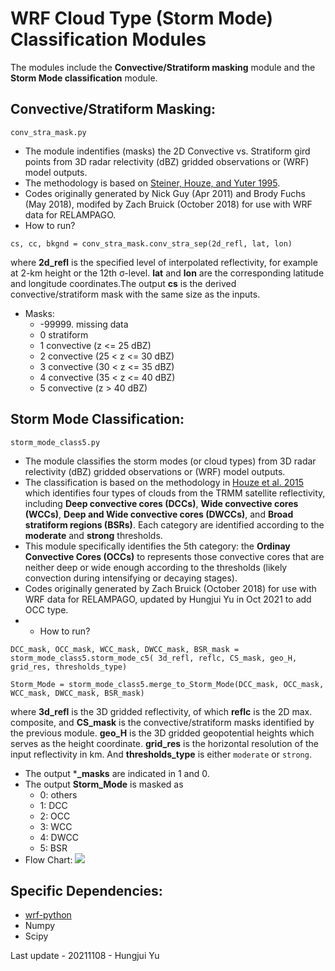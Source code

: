 # WRF Cloud Type (Storm Mode) Classification Modules

The modules include the **Convective/Stratiform masking** module and the **Storm Mode classification** module.

## Convective/Stratiform Masking:

`conv_stra_mask.py`

* The module indentifies (masks) the 2D Convective vs. Stratiform gird points from 3D radar relectivity (dBZ) gridded observations or (WRF) model outputs.
* The methodology is based on [Steiner, Houze, and Yuter 1995](https://journals.ametsoc.org/view/journals/apme/34/9/1520-0450_1995_034_1978_ccotds_2_0_co_2.xml).
* Codes originally generated by Nick Guy (Apr 2011) and Brody Fuchs (May 2018), modifed by Zach Bruick (October 2018) for use with WRF data for RELAMPAGO.
* How to run?
```
cs, cc, bkgnd = conv_stra_mask.conv_stra_sep(2d_refl, lat, lon)
```
where **2d_refl** is the specified level of interpolated reflectivity, for example at 2-km height or the 12th &sigma;-level. **lat** and **lon** are the corresponding latitude and longitude coordinates.The output  **cs** is the derived convective/stratiform mask with the same size as the inputs.
* Masks:
  * -99999. missing data
  * 0       stratiform
  * 1       convective (z <= 25 dBZ)
  * 2       convective (25 < z <= 30 dBZ)
  * 3       convective (30 < z <= 35 dBZ)
  * 4       convective (35 < z <= 40 dBZ)
  * 5       convective (z > 40 dBZ)

## Storm Mode Classification:

`storm_mode_class5.py`

* The module classifies the storm modes (or cloud types) from 3D radar relectivity (dBZ) gridded observations or (WRF) model outputs. 
* The classification is based on the methodology in [Houze et al. 2015](https://agupubs.onlinelibrary.wiley.com/doi/10.1002/2015RG000488) which identifies four types of clouds from the TRMM satellite reflectivity, including **Deep convective cores (DCCs)**, **Wide convective cores (WCCs)**, **Deep and Wide convective cores (DWCCs)**, and **Broad stratiform regions (BSRs)**. Each category are identified according to the **moderate** and **strong** thresholds.
* This module specifically identifies the 5th category: the **Ordinay Convective Cores (OCCs)** to represents those convective cores that are neither deep or wide enough according to the thresholds (likely convection during intensifying or decaying stages).
* Codes originally generated by Zach Bruick (October 2018) for use with WRF data for RELAMPAGO, updated by Hungjui Yu in Oct 2021 to add OCC type.
* * How to run?
```
DCC_mask, OCC_mask, WCC_mask, DWCC_mask, BSR_mask = storm_mode_class5.storm_mode_c5( 3d_refl, reflc, CS_mask, geo_H, grid_res, thresholds_type)
```
```
Storm_Mode = storm_mode_class5.merge_to_Storm_Mode(DCC_mask, OCC_mask, WCC_mask, DWCC_mask, BSR_mask)
```
where **3d_refl** is the 3D gridded reflectivity, of which **reflc** is the 2D max. composite, and **CS_mask** is the convective/stratiform masks identified by the previous module. **geo_H** is the 3D gridded geopotential heights which serves as the height coordinate. **grid_res** is the horizontal resolution of the input reflectivity in km. And **thresholds_type** is either `moderate` or `strong`.
* The output ***_masks** are indicated in 1 and 0.
* The output **Storm_Mode** is masked as 
  * 0: others
  * 1: DCC
  * 2: OCC
  * 3: WCC
  * 4: DWCC
  * 5: BSR
* Flow Chart:
![](https://github.com/yuhungjui/WRF_dBZ_Cloud_Classification/blob/main/WRF_dBZ_Class_CONUS1/Storm_Mode_Flow.png)

## Specific Dependencies:

* [wrf-python](https://wrf-python.readthedocs.io/en/latest/index.html)
* Numpy
* Scipy

Last update - 20211108 - Hungjui Yu
